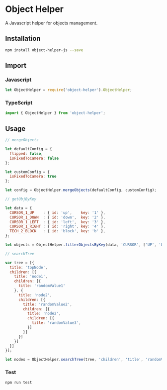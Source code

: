 # Object Helper
A Javascript helper for objects management.

## Installation
```sh
npm install object-helper-js --save
```

## Import
### Javascript
```javascript
let ObjectHelper = require('object-helper').ObjectHelper;
```

### TypeScript
```typescript
import { ObjectHelper } from 'object-helper';
```

## Usage
```javascript
// mergeObjects

let defaultConfig = {
  flipped: false,
  isFixedToCamera: false
};

let customConfig = {
  isFixedToCamera: true
};

let config = ObjectHelper.mergeObjects(defaultConfig, customConfig);

// getObjByKey

let data = {
  CURSOR_1_UP    : { id: 'up',    key: '1' },
  CURSOR_1_DOWN  : { id: 'down',  key: '2' },
  CURSOR_1_LEFT  : { id: 'left',  key: '3' },
  CURSOR_1_RIGHT : { id: 'right', key: '4' },
  TECH_2_BLOCK   : { id: 'block', key: 'b' },
};

let objects = ObjectHelper.filterObjectsByKey(data, 'CURSOR', ['UP', 'LEFT']);

// searchTree

var tree = [{
  title: 'topNode',
  children: [{
    title: 'node1',
    children: [{
      title: 'randomValue1'
    }, {
      title: 'node2',
      children: [{
        title: 'randomValue2',
        children: [{
          title: 'node2',
          children: [{
            title: 'randomValue3',
          }]
        }]
      }]
    }]
  }]
}];

let nodes = ObjectHelper.searchTree(tree, 'children', 'title', 'randomValue1');
```

### Test
```sh
npm run test
```